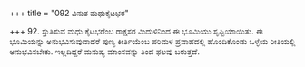 +++
title = "092 ವಿನುತ ಮಧುಕೈಟಭರ"

+++
92. ಸ್ತುತಿಸುವ ಮಧು ಕೈಟಭರೆಂಬ ರಾಕ್ಷಸರ ಮಿದುಳಿನಿಂದ ಈ ಭೂಮಿಯು ಸೃಷ್ಟಿಯಾಯಿತು. ಈ ಭೂಮಿಯನ್ನು ಅನುಭವಿಸುವುದಾದರೆ ಪುಣ್ಯ ಕೀರ್ತಿಯೆಂಬ ಪರಿಮಳ ಪ್ರವಾಹದಲ್ಲಿ ಹೊಂದಿಕೊಂಡು ಒಳ್ಳೆಯ ರೀತಿಯಲ್ಲಿ ಅನುಭವಿಸಬೇಕು. ಇಲ್ಲದಿದ್ದರೆ ಮನುಷ್ಯ ಮಾಂಸವನ್ನು ತಿಂದ ಫಲವು ಬರುತ್ತದೆ.